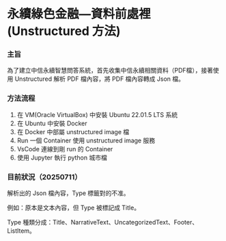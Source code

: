 # 永續綠色金融—資料前處裡(Unstructured 方法)
### 主旨
為了建立中信永續智慧問答系統，首先收集中信永續相關資料（PDF檔），接著使用 Unstructured 解析 PDF 檔內容，將 PDF 檔內容轉成 Json 檔。

### 方法流程
1. 在 VM(Oracle VirtualBox) 中安裝 Ubuntu 22.01.5 LTS 系統
2. 在 Ubuntu 中安裝 Docker
3. 在 Docker 中部屬 unstructured image 檔
4. Run 一個 Container 使用 unstructured image 服務
5. VsCode 連線到剛 run 的 Container
6. 使用 Jupyter 執行 python 城市檔

### 目前狀況（20250711）
解析出的 Json 檔內容，Type 標籤對的不准。

例如：原本是文本內容，但 Type 被標記成 Title。

Type 種類分成：Title、NarrativeText、UncategorizedText、Footer、ListItem。
